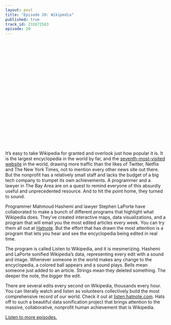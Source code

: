 ```yaml
---
layout: post
title: "Episode 20: Wikipedia"
published: true
track_id: 232672583
episode: 20
---
```


<div style="background: url('/assets/posts/wiki-1.png') no-repeat; background-size: cover; width:100%; height:0px; margin-top:0px; margin-bottom:25px; padding-top:320px; margin-left:auto; margin-right:auto;"></div>

It’s easy to take Wikipedia for granted and overlook just how popular it is. It is the largest encyclopedia in the world by far, and the [seventh-most-visited website](http://www.alexa.com/topsites) in the world, drawing more traffic than the likes of Twitter, Netflix and The New York Times, not to mention every other news site out there. But the nonprofit has a relatively small staff and lacks the budget of a big tech company to trumpet its own achievements. A programmer and a lawyer in The Bay Area are on a quest to remind everyone of this absurdly useful and unprecedented resource. And to hit the point home, they turned to sound.

<div class='list post-player' track='{{page.track_id}}'></div>

Programmer Mahmoud Hashemi and lawyer Stephen LaPorte have collaborated to make a bunch of different programs that highlight what Wikipedia does. They’ve created interactive maps, data visualizations, and a program that will email you the most edited articles every week. You can try them all out at [Hatnote](http://www.hatnote.com). But the effort that has drawn the most attention is a program that lets you hear and see the encyclopedia being edited in real time. 


The program is called Listen to Wikipedia, and it is mesmerizing. Hashemi and LaPorte sonified Wikipedia’s data, representing every edit with a sound and image. Whenever someone in the world makes any change to the encyclopedia, a colored ball appears and a sound plays. Bells mean someone just added to an article. Strings mean they deleted something. The deeper the note, the bigger the edit. 

There are several edits every second on Wikipedia, thousands every hour. You can literally watch and listen as volunteers collectively build the most comprehensive record of our world. Check it out at [listen.hatnote.com](http://listen.hatnote.com/). Hats off to such a beautiful data sonification project that brings attention to the massive, collaborative, nonprofit human achievement that is Wikipedia.

[Listen to more episodes.](http://theworldaccordingtosound.org)

